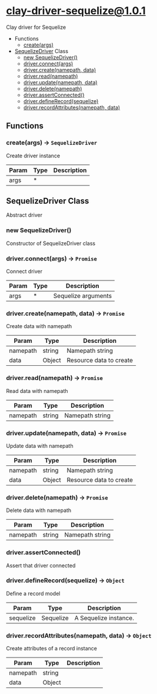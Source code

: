 # clay-driver-sequelize@1.0.1

Clay driver for Sequelize

+ Functions
  + [create(args)](#clay-driver-sequelize-function-create)
+ [SequelizeDriver](clay-driver-sequelize-classes) Class
  + [new SequelizeDriver()](#clay-driver-sequelize-classes-sequelize-driver-constructor)
  + [driver.connect(args)](#clay-driver-sequelize-classes-sequelize-driver-connect)
  + [driver.create(namepath, data)](#clay-driver-sequelize-classes-sequelize-driver-create)
  + [driver.read(namepath)](#clay-driver-sequelize-classes-sequelize-driver-read)
  + [driver.update(namepath, data)](#clay-driver-sequelize-classes-sequelize-driver-update)
  + [driver.delete(namepath)](#clay-driver-sequelize-classes-sequelize-driver-delete)
  + [driver.assertConnected()](#clay-driver-sequelize-classes-sequelize-driver-assertConnected)
  + [driver.defineRecord(sequelize)](#clay-driver-sequelize-classes-sequelize-driver-defineRecord)
  + [driver.recordAttributes(namepath, data)](#clay-driver-sequelize-classes-sequelize-driver-recordAttributes)

## Functions

<a class='md-heading-link' name="clay-driver-sequelize-function-create" ></a>

### create(args) -> `SequelizeDriver`

Create driver instance

| Param | Type | Description |
| ----- | --- | -------- |
| args | * |  |



<a class='md-heading-link' name="clay-driver-sequelize-classes"></a>

## SequelizeDriver Class

Abstract driver


<a class='md-heading-link' name="clay-driver-sequelize-classes-sequelize-driver-constructor" ></a>

### new SequelizeDriver()

Constructor of SequelizeDriver class



<a class='md-heading-link' name="clay-driver-sequelize-classes-sequelize-driver-connect" ></a>

### driver.connect(args) -> `Promise`

Connect driver

| Param | Type | Description |
| ----- | --- | -------- |
| args | * | Sequelize arguments |


<a class='md-heading-link' name="clay-driver-sequelize-classes-sequelize-driver-create" ></a>

### driver.create(namepath, data) -> `Promise`

Create data with namepath

| Param | Type | Description |
| ----- | --- | -------- |
| namepath | string | Namepath string |
| data | Object | Resource data to create |


<a class='md-heading-link' name="clay-driver-sequelize-classes-sequelize-driver-read" ></a>

### driver.read(namepath) -> `Promise`

Read data with namepath

| Param | Type | Description |
| ----- | --- | -------- |
| namepath | string | Namepath string |


<a class='md-heading-link' name="clay-driver-sequelize-classes-sequelize-driver-update" ></a>

### driver.update(namepath, data) -> `Promise`

Update data with namepath

| Param | Type | Description |
| ----- | --- | -------- |
| namepath | string | Namepath string |
| data | Object | Resource data to create |


<a class='md-heading-link' name="clay-driver-sequelize-classes-sequelize-driver-delete" ></a>

### driver.delete(namepath) -> `Promise`

Delete data with namepath

| Param | Type | Description |
| ----- | --- | -------- |
| namepath | string | Namepath string |


<a class='md-heading-link' name="clay-driver-sequelize-classes-sequelize-driver-assertConnected" ></a>

### driver.assertConnected()

Assert that driver connected

<a class='md-heading-link' name="clay-driver-sequelize-classes-sequelize-driver-defineRecord" ></a>

### driver.defineRecord(sequelize) -> `Object`

Define a record model

| Param | Type | Description |
| ----- | --- | -------- |
| sequelize | Sequelize | A Sequelize instance. |


<a class='md-heading-link' name="clay-driver-sequelize-classes-sequelize-driver-recordAttributes" ></a>

### driver.recordAttributes(namepath, data) -> `Object`

Create attributes of a record instance

| Param | Type | Description |
| ----- | --- | -------- |
| namepath | string |  |
| data | Object |  |




